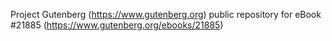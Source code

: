 Project Gutenberg (https://www.gutenberg.org) public repository for eBook #21885 (https://www.gutenberg.org/ebooks/21885)
